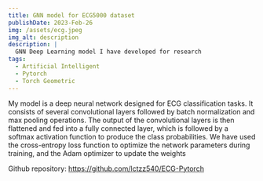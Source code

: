 ```yaml
---
title: GNN model for ECG5000 dataset
publishDate: 2023-Feb-26
img: /assets/ecg.jpeg
img_alt: description
description: |
  GNN Deep Learning model I have developed for research
tags:
  - Artificial Intelligent
  - Pytorch
  - Torch Geometric
---
```


My model is a deep neural network designed for ECG classification tasks. It consists of several convolutional layers followed by batch normalization and max pooling operations. The output of the convolutional layers is then flattened and fed into a fully connected layer, which is followed by a softmax activation function to produce the class probabilities. We have used the cross-entropy loss function to optimize the network parameters during training, and the Adam optimizer to update the weights

Github repository: <https://github.com/lctzz540/ECG-Pytorch>
